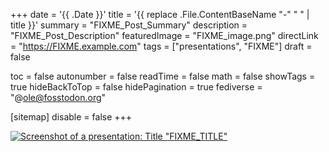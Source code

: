 +++
date = '{{ .Date }}'
title = '{{ replace .File.ContentBaseName "-" " " | title }}'
summary = "FIXME_Post_Summary"
description = "FIXME_Post_Description"
featuredImage = "FIXME_image.png"
directLink = "https://FIXME.example.com"
tags = ["presentations", "FIXME"]
draft = false

toc = false
autonumber = false
readTime = false
math = false
showTags = true
hideBackToTop = false
hidePagination = true
fediverse = "@ole@fosstodon.org"

[sitemap]
disable = false
+++

[![Screenshot of a presentation: Title "FIXME_TITLE"](mopo_title_slide.png#small "Slides")](FIXME_SLIDE_LINK)
